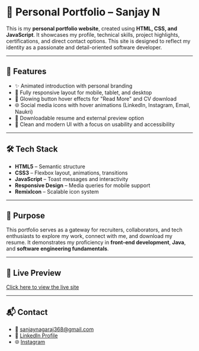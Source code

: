# 💼 Personal Portfolio – Sanjay N

This is my **personal portfolio website**, created using **HTML, CSS, and JavaScript**. It showcases my profile, technical skills, project highlights, certifications, and direct contact options. This site is designed to reflect my identity as a passionate and detail-oriented software developer.

---

## 🔹 Features

- ✨ Animated introduction with personal branding
- 📱 Fully responsive layout for mobile, tablet, and desktop
- 🎯 Glowing button hover effects for "Read More" and CV download
- 🌐 Social media icons with hover animations (LinkedIn, Instagram, Email, Naukri)
- 📄 Downloadable resume and external preview option
- 🎨 Clean and modern UI with a focus on usability and accessibility

---

## 🛠️ Tech Stack

- **HTML5** – Semantic structure  
- **CSS3** – Flexbox layout, animations, transitions  
- **JavaScript** – Toast messages and interactivity  
- **Responsive Design** – Media queries for mobile support  
- **RemixIcon** – Scalable icon system

---

## 📌 Purpose

This portfolio serves as a gateway for recruiters, collaborators, and tech enthusiasts to explore my work, connect with me, and download my resume. It demonstrates my proficiency in **front-end development**, **Java**, and **software engineering fundamentals**.

---

## 🚀 Live Preview

[Click here to view the live site](https://sanjayn2903.github.io/Personal-Portfolio/)

---

## 📬 Contact

- 📧 [sanjaynagaraj368@gmail.com](mailto:sanjaynagaraj368@gmail.com)
- 🔗 [LinkedIn Profile](https://www.linkedin.com/in/sanjay-n-869b3a267/)
- 🌐 [Instagram](https://www.instagram.com/sanjay__29_?igsh=ZGdtMXZybm43Zmxy)
